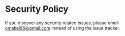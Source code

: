 # Security Policy

If you discover any security related issues, please email omakei96@gmail.com instead of using the issue tracker.
